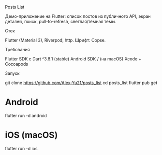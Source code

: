Posts List

Демо-приложение на Flutter: список постов из публичного API, экран деталей, поиск, pull-to-refresh, светлая/тёмная темы.

Стек

Flutter (Material 3), Riverpod, http. Шрифт: Copse.

Требования

Flutter SDK с Dart ^3.8.1 (stable)
Android SDK / (на macOS) Xcode + Cocoapods

Запуск 

git clone <https://github.com/Alex-Yu21/posts_list>
cd posts_list
flutter pub get
# Android
flutter run -d android
# iOS (macOS)
flutter run -d ios